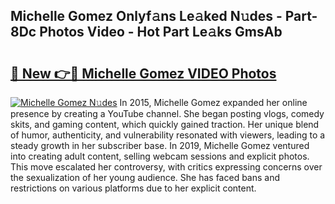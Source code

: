 ## Michelle Gomez Onlyf𝚊ns Le𝚊ked N𝚞des - Part-8Dc Photos Video - Hot Part Le𝚊ks GmsAb

# <h2><a href="http://ab19292.deff.icu/?id=Michelle+Gomez">🔗 New 👉🔴 Michelle Gomez VIDEO Photos</a></h2>

[![Michelle Gomez N𝚞des](https://i.imgur.com/rIISA9y.gif)](http://ab19292.deff.icu/?id=Michelle+Gomez)
In 2015, Michelle Gomez expanded her online presence by creating a YouTube channel. She began posting vlogs, comedy skits, and gaming content, which quickly gained traction. Her unique blend of humor, authenticity, and vulnerability resonated with viewers, leading to a steady growth in her subscriber base. In 2019, Michelle Gomez ventured into creating adult content, selling webcam sessions and explicit photos. This move escalated her controversy, with critics expressing concerns over the sexualization of her young audience. She has faced bans and restrictions on various platforms due to her explicit content.
